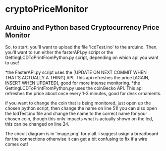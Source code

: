 # cryptoPriceMonitor
## Arduino and Python based Cryptocurrency Price Monitor

So, to start, you'll want to upload the file 'lcdTest.ino' to the arduino.
Then, you'll want to run either the fasterAPI.py script or the GettingLCDToPrintFromPython.py script, depending on which api you want to use!


*the FasterAPI.py script uses the [UPDATE ON NEXT COMMIT WHEN THAT'S ACTUALLY A THING] API. This api refreshes the price [AGAIN, INSERT WHEN UPDATED], good for more intense monitoring.
*the GettingLCDToPrintFromPython.py uses the coinGecko API. This api refreshes the price about once every 1-3 minutes, good for desk ornaments.

if you want to change the coin that is being monitored, just open up the chosen python script, then change the name on line 51!
you can also open the lcdTest.ino file and change the name to the correct name for your chosen coin, though this only impacts what is actually shown on the lcd, this can be changed on line 24.

The circuit diagram is in 'image.png' for y'all. i suggest usign a breadboard for the connections otherwise it can get a bit confusing to fix if a wire comes out!
